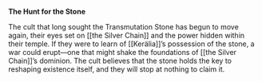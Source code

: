 **The Hunt for the Stone**

The cult that long sought the Transmutation Stone has begun to move again, their eyes set on [[the Silver Chain]] and the power hidden within their temple. If they were to learn of [[Kerälia]]’s possession of the stone, a war could erupt—one that might shake the foundations of [[the Silver Chain]]’s dominion. The cult believes that the stone holds the key to reshaping existence itself, and they will stop at nothing to claim it.